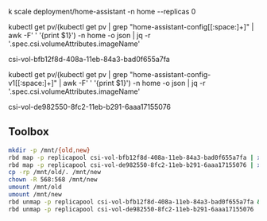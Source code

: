 k scale deployment/home-assistant -n home --replicas 0


kubectl get pv/(kubectl get pv | grep "home-assistant-config[[:space:]+]" | awk -F' ' '{print $1}') -n home -o json | jq -r '.spec.csi.volumeAttributes.imageName'

csi-vol-bfb12f8d-408a-11eb-84a3-bad0f655a7fa

kubectl get pv/(kubectl get pv | grep "home-assistant-config-v1[[:space:]+]" | awk -F' ' '{print $1}') -n home -o json | jq -r '.spec.csi.volumeAttributes.imageName'

csi-vol-de982550-8fc2-11eb-b291-6aaa17155076

## Toolbox

```sh
mkdir -p /mnt/{old,new}
rbd map -p replicapool csi-vol-bfb12f8d-408a-11eb-84a3-bad0f655a7fa | xargs -I{} mount {} /mnt/old
rbd map -p replicapool csi-vol-de982550-8fc2-11eb-b291-6aaa17155076 | xargs -0 -I{} sh -c 'mkfs.ext4 {}; mount {} /mnt/new'
cp -rp /mnt/old/. /mnt/new
chown -R 568:568 /mnt/new
umount /mnt/old
umount /mnt/new
rbd unmap -p replicapool csi-vol-bfb12f8d-408a-11eb-84a3-bad0f655a7fa && \
rbd unmap -p replicapool csi-vol-de982550-8fc2-11eb-b291-6aaa17155076
```
